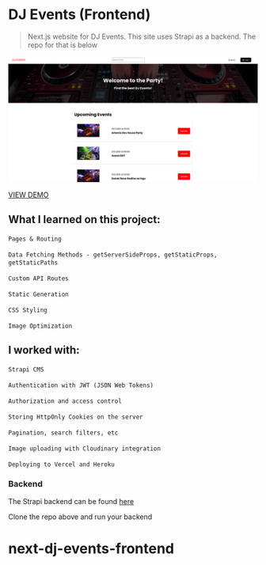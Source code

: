 # DJ Events (Frontend)

> Next.js website for DJ Events. This site uses Strapi as a backend. The repo for that is below

![DJ Events](/public/images/screen.png "DJ Events")

[VIEW DEMO](https://next-events-project.vercel.app/)

## What I learned on this project:

    Pages & Routing

    Data Fetching Methods - getServerSideProps, getStaticProps, getStaticPaths

    Custom API Routes

    Static Generation

    CSS Styling

    Image Optimization

## I worked with:

    Strapi CMS

    Authentication with JWT (JSON Web Tokens)

    Authorization and access control

    Storing HttpOnly Cookies on the server

    Pagination, search filters, etc

    Image uploading with Cloudinary integration

    Deploying to Vercel and Heroku

### Backend

The Strapi backend can be found [here](https://github.com/MagicPojska/next-dj-events-backend)

Clone the repo above and run your backend
# next-dj-events-frontend
